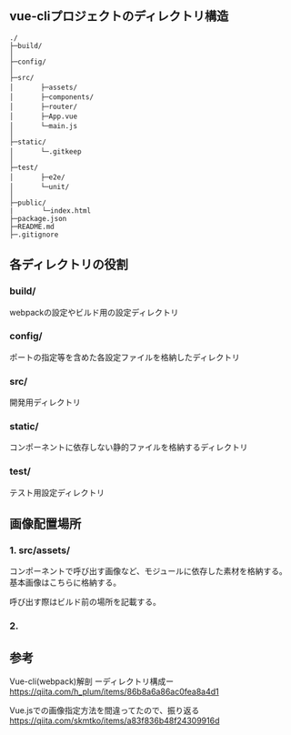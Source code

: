 ## vue-cliプロジェクトのディレクトリ構造
```
./
├─build/ 
│
├─config/
│
├─src/
│　　　　├─assets/
│　　　　├─components/
│　　　　├─router/
│　　　　├─App.vue
│　　　　└─main.js
│
├─static/
│　　　　└─.gitkeep
│
├─test/ 
│　　　　├─e2e/
│　　　　└─unit/
│
├─public/
|       └─index.html
├─package.json
├─README.md
├─.gitignore

```
## 各ディレクトリの役割
### build/
webpackの設定やビルド用の設定ディレクトリ

### config/
ポートの指定等を含めた各設定ファイルを格納したディレクトリ

### src/
開発用ディレクトリ

### static/
コンポーネントに依存しない静的ファイルを格納するディレクトリ

### test/
テスト用設定ディレクトリ

## 画像配置場所
### 1. src/assets/
コンポーネントで呼び出す画像など、モジュールに依存した素材を格納する。
基本画像はこちらに格納する。

呼び出す際はビルド前の場所を記載する。

### 2. 

## 参考
Vue-cli(webpack)解剖 ーディレクトリ構成ー  
https://qiita.com/h_plum/items/86b8a6a86ac0fea8a4d1

Vue.jsでの画像指定方法を間違ってたので、振り返る  
https://qiita.com/skmtko/items/a83f836b48f24309916d
